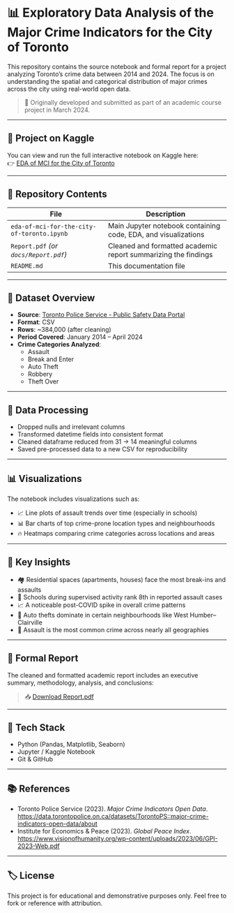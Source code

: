 # 📊 Exploratory Data Analysis of the Major Crime Indicators for the City of Toronto

This repository contains the source notebook and formal report for a project analyzing Toronto’s crime data between 2014 and 2024. The focus is on understanding the spatial and categorical distribution of major crimes across the city using real-world open data.

> 📝 Originally developed and submitted as part of an academic course project in March 2024.

---

## 🔗 Project on Kaggle

You can view and run the full interactive notebook on Kaggle here:  
👉 [EDA of MCI for the City of Toronto](https://www.kaggle.com/code/shadow2406/eda-of-mci-for-the-city-of-toronto)

---

## 📂 Repository Contents

| File | Description |
|------|-------------|
| `eda-of-mci-for-the-city-of-toronto.ipynb` | Main Jupyter notebook containing code, EDA, and visualizations |
| `Report.pdf` *(or `docs/Report.pdf`)* | Cleaned and formatted academic report summarizing the findings |
| `README.md` | This documentation file |

---

## 📁 Dataset Overview

- **Source**: [Toronto Police Service - Public Safety Data Portal](https://data.torontopolice.on.ca/datasets/TorontoPS::major-crime-indicators-open-data/about)  
- **Format**: CSV  
- **Rows**: ~384,000 (after cleaning)  
- **Period Covered**: January 2014 – April 2024  
- **Crime Categories Analyzed**:  
  - Assault  
  - Break and Enter  
  - Auto Theft  
  - Robbery  
  - Theft Over  

---

## 🧹 Data Processing

- Dropped nulls and irrelevant columns
- Transformed datetime fields into consistent format
- Cleaned dataframe reduced from 31 → 14 meaningful columns
- Saved pre-processed data to a new CSV for reproducibility

---

## 📊 Visualizations

The notebook includes visualizations such as:

- 📈 Line plots of assault trends over time (especially in schools)
- 📊 Bar charts of top crime-prone location types and neighbourhoods
- 🔥 Heatmaps comparing crime categories across locations and areas

---

## 📌 Key Insights

- 🏘️ Residential spaces (apartments, houses) face the most break-ins and assaults  
- 🏫 Schools during supervised activity rank 8th in reported assault cases  
- 📈 A noticeable post-COVID spike in overall crime patterns  
- 🚗 Auto thefts dominate in certain neighbourhoods like West Humber–Clairville  
- 📍 Assault is the most common crime across nearly all geographies

---

## 📄 Formal Report

The cleaned and formatted academic report includes an executive summary, methodology, analysis, and conclusions:
> 📥 [Download Report.pdf](./Report.pdf)

---

## 🔧 Tech Stack

- Python (Pandas, Matplotlib, Seaborn)
- Jupyter / Kaggle Notebook
- Git & GitHub

---

## 📚 References

- Toronto Police Service (2023). *Major Crime Indicators Open Data*.  
  https://data.torontopolice.on.ca/datasets/TorontoPS::major-crime-indicators-open-data/about  
- Institute for Economics & Peace (2023). *Global Peace Index*.  
  https://www.visionofhumanity.org/wp-content/uploads/2023/06/GPI-2023-Web.pdf

---

## 🏷️ License

This project is for educational and demonstrative purposes only. Feel free to fork or reference with attribution.
